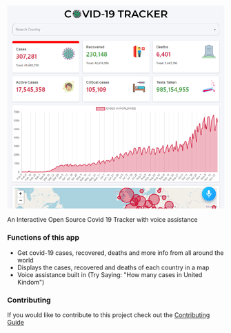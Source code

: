 ![Screenshot](https://github.com/aathikahamed/covid-19-tracker/blob/master/Readme_Images/screenshot.png?raw=true)

An Interactive Open Source Covid 19 Tracker with voice assistance

### Functions of this app

- Get covid-19 cases, recovered, deaths and more info from all around the world
- Displays the cases, recovered and deaths of each country in a map
- Voice assistance built in (Try Saying: "How many cases in United Kindom")

### Contributing

If you would like to contribute to this project check out the [Contributing Guide](https://github.com/aathikahamed/covid-19-tracker/blob/master/contributing.md)
